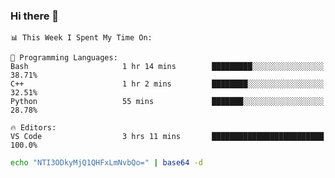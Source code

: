 ### Hi there 👋

<!--START_SECTION:waka-->
```text
📊 This Week I Spent My Time On: 

💬 Programming Languages: 
Bash                     1 hr 14 mins        █████████░░░░░░░░░░░░░░░░   38.71% 
C++                      1 hr 2 mins         ████████░░░░░░░░░░░░░░░░░   32.51% 
Python                   55 mins             ███████░░░░░░░░░░░░░░░░░░   28.78%

🔥 Editors: 
VS Code                  3 hrs 11 mins       █████████████████████████   100.0%
```


<!--END_SECTION:waka-->

```bash
echo "NTI3ODkyMjQ1QHFxLmNvbQo=" | base64 -d
```
